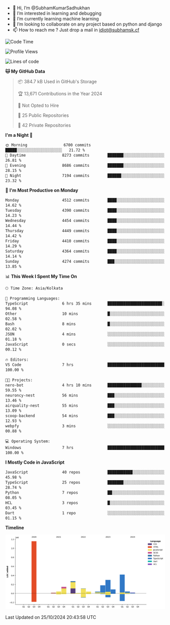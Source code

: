 - 👋 Hi, I’m @SubhamKumarSadhukhan
- 👀 I’m interested in learning and debugging
- 🌱 I’m currently learning machine learning
- 💞️ I’m looking to collaborate on any project based on python and django
- 📫 How to reach me ?
      Just drop a mail in idiot@subhamsk.cf

<!---
SubhamKumarSadhukhan/SubhamKumarSadhukhan is a ✨ special ✨ repository because its `README.md` (this file) appears on your GitHub profile.
You can click the Preview link to take a look at your changes.
--->


<!--START_SECTION:waka-->
![Code Time](http://img.shields.io/badge/Code%20Time-2%2C569%20hrs%204%20mins-blue)

![Profile Views](http://img.shields.io/badge/Profile%20Views-4-blue)

![Lines of code](https://img.shields.io/badge/From%20Hello%20World%20I%27ve%20Written-2.8%20million%20lines%20of%20code-blue)

**🐱 My GitHub Data** 

> 📦 384.7 kB Used in GitHub's Storage 
 > 
> 🏆 13,671 Contributions in the Year 2024
 > 
> 🚫 Not Opted to Hire
 > 
> 📜 25 Public Repositories 
 > 
> 🔑 42 Private Repositories 
 > 
**I'm a Night 🦉** 

```text
🌞 Morning                6700 commits        █████░░░░░░░░░░░░░░░░░░░░   21.72 % 
🌆 Daytime                8273 commits        ███████░░░░░░░░░░░░░░░░░░   26.81 % 
🌃 Evening                8686 commits        ███████░░░░░░░░░░░░░░░░░░   28.15 % 
🌙 Night                  7194 commits        ██████░░░░░░░░░░░░░░░░░░░   23.32 % 
```
📅 **I'm Most Productive on Monday** 

```text
Monday                   4512 commits        ████░░░░░░░░░░░░░░░░░░░░░   14.62 % 
Tuesday                  4390 commits        ████░░░░░░░░░░░░░░░░░░░░░   14.23 % 
Wednesday                4454 commits        ████░░░░░░░░░░░░░░░░░░░░░   14.44 % 
Thursday                 4449 commits        ████░░░░░░░░░░░░░░░░░░░░░   14.42 % 
Friday                   4410 commits        ████░░░░░░░░░░░░░░░░░░░░░   14.29 % 
Saturday                 4364 commits        ████░░░░░░░░░░░░░░░░░░░░░   14.14 % 
Sunday                   4274 commits        ███░░░░░░░░░░░░░░░░░░░░░░   13.85 % 
```


📊 **This Week I Spent My Time On** 

```text
🕑︎ Time Zone: Asia/Kolkata

💬 Programming Languages: 
TypeScript               6 hrs 35 mins       ████████████████████████░   94.08 % 
Other                    10 mins             █░░░░░░░░░░░░░░░░░░░░░░░░   02.58 % 
Bash                     8 mins              █░░░░░░░░░░░░░░░░░░░░░░░░   02.02 % 
JSON                     4 mins              ░░░░░░░░░░░░░░░░░░░░░░░░░   01.18 % 
JavaScript               0 secs              ░░░░░░░░░░░░░░░░░░░░░░░░░   00.12 % 

🔥 Editors: 
VS Code                  7 hrs               █████████████████████████   100.00 % 

🐱‍💻 Projects: 
nero-bot                 4 hrs 10 mins       ███████████████░░░░░░░░░░   59.55 % 
neuroncy-nest            56 mins             ███░░░░░░░░░░░░░░░░░░░░░░   13.46 % 
airquality-nest          55 mins             ███░░░░░░░░░░░░░░░░░░░░░░   13.09 % 
scoop-backend            54 mins             ███░░░░░░░░░░░░░░░░░░░░░░   12.93 % 
webpfy                   3 mins              ░░░░░░░░░░░░░░░░░░░░░░░░░   00.88 % 

💻 Operating System: 
Windows                  7 hrs               █████████████████████████   100.00 % 
```

**I Mostly Code in JavaScript** 

```text
JavaScript               40 repos            ███████████░░░░░░░░░░░░░░   45.98 % 
TypeScript               25 repos            ███████░░░░░░░░░░░░░░░░░░   28.74 % 
Python                   7 repos             ██░░░░░░░░░░░░░░░░░░░░░░░   08.05 % 
HCL                      3 repos             █░░░░░░░░░░░░░░░░░░░░░░░░   03.45 % 
Dart                     1 repo              ░░░░░░░░░░░░░░░░░░░░░░░░░   01.15 % 
```



**Timeline**

![Lines of Code chart](https://raw.githubusercontent.com/SubhamKumarSadhukhan/SubhamKumarSadhukhan/main/assets/bar_graph.png)


 Last Updated on 25/10/2024 20:43:58 UTC
<!--END_SECTION:waka-->
